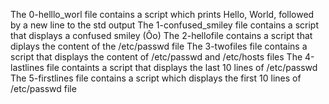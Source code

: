 The 0-helllo_worl file contains a script which prints Hello, World, followed by a new line to the std output
The 1-confused_smiley file contains a script that displays a confused smiley (Ôo)
The 2-hellofile contains a script that diplays the content of the /etc/passwd file
The 3-twofiles file contains a script that displays the content of /etc/passwd and /etc/hosts files
The 4-lastlines file containts a script that displays the last 10 lines of /etc/passwd
The 5-firstlines file contains a script which displays the first 10 lines of /etc/passwd file
